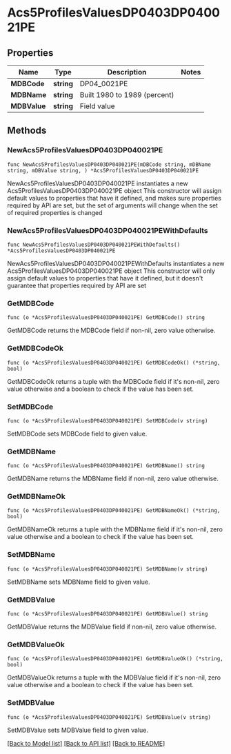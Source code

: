 # Acs5ProfilesValuesDP0403DP040021PE

## Properties

Name | Type | Description | Notes
------------ | ------------- | ------------- | -------------
**MDBCode** | **string** | DP04_0021PE | 
**MDBName** | **string** | Built 1980 to 1989 (percent) | 
**MDBValue** | **string** | Field value | 

## Methods

### NewAcs5ProfilesValuesDP0403DP040021PE

`func NewAcs5ProfilesValuesDP0403DP040021PE(mDBCode string, mDBName string, mDBValue string, ) *Acs5ProfilesValuesDP0403DP040021PE`

NewAcs5ProfilesValuesDP0403DP040021PE instantiates a new Acs5ProfilesValuesDP0403DP040021PE object
This constructor will assign default values to properties that have it defined,
and makes sure properties required by API are set, but the set of arguments
will change when the set of required properties is changed

### NewAcs5ProfilesValuesDP0403DP040021PEWithDefaults

`func NewAcs5ProfilesValuesDP0403DP040021PEWithDefaults() *Acs5ProfilesValuesDP0403DP040021PE`

NewAcs5ProfilesValuesDP0403DP040021PEWithDefaults instantiates a new Acs5ProfilesValuesDP0403DP040021PE object
This constructor will only assign default values to properties that have it defined,
but it doesn't guarantee that properties required by API are set

### GetMDBCode

`func (o *Acs5ProfilesValuesDP0403DP040021PE) GetMDBCode() string`

GetMDBCode returns the MDBCode field if non-nil, zero value otherwise.

### GetMDBCodeOk

`func (o *Acs5ProfilesValuesDP0403DP040021PE) GetMDBCodeOk() (*string, bool)`

GetMDBCodeOk returns a tuple with the MDBCode field if it's non-nil, zero value otherwise
and a boolean to check if the value has been set.

### SetMDBCode

`func (o *Acs5ProfilesValuesDP0403DP040021PE) SetMDBCode(v string)`

SetMDBCode sets MDBCode field to given value.


### GetMDBName

`func (o *Acs5ProfilesValuesDP0403DP040021PE) GetMDBName() string`

GetMDBName returns the MDBName field if non-nil, zero value otherwise.

### GetMDBNameOk

`func (o *Acs5ProfilesValuesDP0403DP040021PE) GetMDBNameOk() (*string, bool)`

GetMDBNameOk returns a tuple with the MDBName field if it's non-nil, zero value otherwise
and a boolean to check if the value has been set.

### SetMDBName

`func (o *Acs5ProfilesValuesDP0403DP040021PE) SetMDBName(v string)`

SetMDBName sets MDBName field to given value.


### GetMDBValue

`func (o *Acs5ProfilesValuesDP0403DP040021PE) GetMDBValue() string`

GetMDBValue returns the MDBValue field if non-nil, zero value otherwise.

### GetMDBValueOk

`func (o *Acs5ProfilesValuesDP0403DP040021PE) GetMDBValueOk() (*string, bool)`

GetMDBValueOk returns a tuple with the MDBValue field if it's non-nil, zero value otherwise
and a boolean to check if the value has been set.

### SetMDBValue

`func (o *Acs5ProfilesValuesDP0403DP040021PE) SetMDBValue(v string)`

SetMDBValue sets MDBValue field to given value.



[[Back to Model list]](../README.md#documentation-for-models) [[Back to API list]](../README.md#documentation-for-api-endpoints) [[Back to README]](../README.md)


